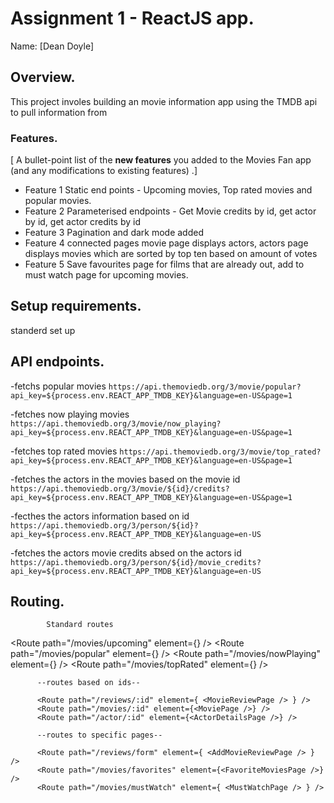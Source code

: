 # Assignment 1 - ReactJS app.

Name: [Dean Doyle]

## Overview.

This project involes building an movie information app using the TMDB api to pull information from 

### Features.
[ A bullet-point list of the __new features__ you added to the Movies Fan app (and any modifications to existing features) .]
 
+ Feature 1
Static end points - Upcoming movies, Top rated movies and popular movies.
+ Feature 2
Parameterised endpoints - Get Movie credits by id, get actor by id, get actor credits by id 
+ Feature 3
Pagination and dark mode added
+ Feature 4
connected pages movie page displays actors, actors page displays movies which are sorted by top ten based on amount of votes 
+ Feature 5
Save favourites page for films that are already out, add to must watch page for upcoming movies.

## Setup requirements.

standerd set up

## API endpoints.
-fetchs popular movies 
`https://api.themoviedb.org/3/movie/popular?api_key=${process.env.REACT_APP_TMDB_KEY}&language=en-US&page=1`

-fetches now playing movies 
`https://api.themoviedb.org/3/movie/now_playing?api_key=${process.env.REACT_APP_TMDB_KEY}&language=en-US&page=1`

-fetches top rated movies
`https://api.themoviedb.org/3/movie/top_rated?api_key=${process.env.REACT_APP_TMDB_KEY}&language=en-US&page=1`

-fetches the actors in the movies based on the movie id
`https://api.themoviedb.org/3/movie/${id}/credits?api_key=${process.env.REACT_APP_TMDB_KEY}&language=en-US&page=1`

-fecthes the actors information based on id
`https://api.themoviedb.org/3/person/${id}?api_key=${process.env.REACT_APP_TMDB_KEY}&language=en-US`

-fetches the actors movie credits absed on the actors id 
`https://api.themoviedb.org/3/person/${id}/movie_credits?api_key=${process.env.REACT_APP_TMDB_KEY}&language=en-US`

## Routing.
            Standard routes

  <Route path="/movies/upcoming" element={<UpcomingMovies />} />
          <Route path="/movies/popular" element={<PopularMovies />} />
          <Route path="/movies/nowPlaying" element={<NowPlayingMovies />} /> 
          <Route path="/movies/topRated" element={<TopRatedMovies />} />

          --routes based on ids-- 
          
          <Route path="/reviews/:id" element={ <MovieReviewPage /> } /> 
          <Route path="/movies/:id" element={<MoviePage />} />
          <Route path="/actor/:id" element={<ActorDetailsPage />} />

          --routes to specific pages--

          <Route path="/reviews/form" element={ <AddMovieReviewPage /> } />
          <Route path="/movies/favorites" element={<FavoriteMoviesPage />} />
          <Route path="/movies/mustWatch" element={ <MustWatchPage /> } />

